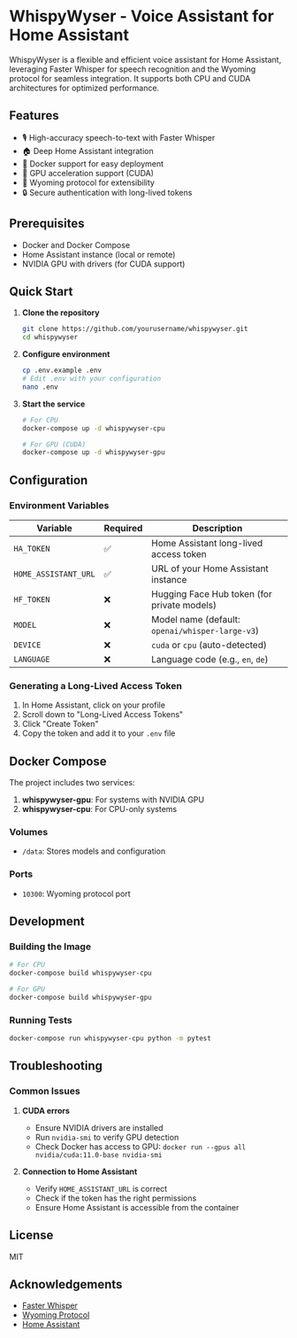 # WhispyWyser - Voice Assistant for Home Assistant

WhispyWyser is a flexible and efficient voice assistant for Home Assistant, leveraging Faster Whisper for speech recognition and the Wyoming protocol for seamless integration. It supports both CPU and CUDA architectures for optimized performance.

## Features

- 🎙️ High-accuracy speech-to-text with Faster Whisper
- 🏠 Deep Home Assistant integration
- 🐳 Docker support for easy deployment
- 🚀 GPU acceleration support (CUDA)
- 🔌 Wyoming protocol for extensibility
- 🔒 Secure authentication with long-lived tokens

## Prerequisites

- Docker and Docker Compose
- Home Assistant instance (local or remote)
- NVIDIA GPU with drivers (for CUDA support)

## Quick Start

1. **Clone the repository**
   ```bash
   git clone https://github.com/yourusername/whispywyser.git
   cd whispywyser
   ```

2. **Configure environment**
   ```bash
   cp .env.example .env
   # Edit .env with your configuration
   nano .env
   ```

3. **Start the service**
   ```bash
   # For CPU
   docker-compose up -d whispywyser-cpu
   
   # For GPU (CUDA)
   docker-compose up -d whispywyser-gpu
   ```

## Configuration

### Environment Variables

| Variable | Required | Description |
|----------|----------|-------------|
| `HA_TOKEN` | ✅ | Home Assistant long-lived access token |
| `HOME_ASSISTANT_URL` | ✅ | URL of your Home Assistant instance |
| `HF_TOKEN` | ❌ | Hugging Face Hub token (for private models) |
| `MODEL` | ❌ | Model name (default: `openai/whisper-large-v3`) |
| `DEVICE` | ❌ | `cuda` or `cpu` (auto-detected) |
| `LANGUAGE` | ❌ | Language code (e.g., `en`, `de`) |

### Generating a Long-Lived Access Token

1. In Home Assistant, click on your profile
2. Scroll down to "Long-Lived Access Tokens"
3. Click "Create Token"
4. Copy the token and add it to your `.env` file

## Docker Compose

The project includes two services:

1. **whispywyser-gpu**: For systems with NVIDIA GPU
2. **whispywyser-cpu**: For CPU-only systems

### Volumes

- `/data`: Stores models and configuration

### Ports

- `10300`: Wyoming protocol port

## Development

### Building the Image

```bash
# For CPU
docker-compose build whispywyser-cpu

# For GPU
docker-compose build whispywyser-gpu
```

### Running Tests

```bash
docker-compose run whispywyser-cpu python -m pytest
```

## Troubleshooting

### Common Issues

1. **CUDA errors**
   - Ensure NVIDIA drivers are installed
   - Run `nvidia-smi` to verify GPU detection
   - Check Docker has access to GPU: `docker run --gpus all nvidia/cuda:11.0-base nvidia-smi`

2. **Connection to Home Assistant**
   - Verify `HOME_ASSISTANT_URL` is correct
   - Check if the token has the right permissions
   - Ensure Home Assistant is accessible from the container

## License

MIT

## Acknowledgements

- [Faster Whisper](https://github.com/guillaumekln/faster-whisper)
- [Wyoming Protocol](https://github.com/rhasspy/wyoming)
- [Home Assistant](https://www.home-assistant.io/)
